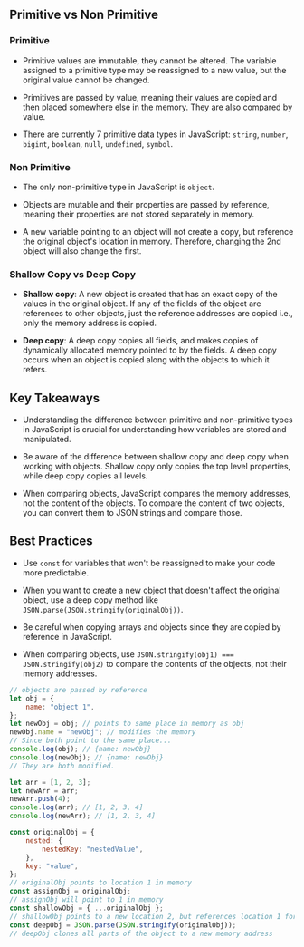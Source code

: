 ## Primitive vs Non Primitive

### Primitive

-   Primitive values are immutable, they cannot be altered. The variable assigned to a primitive type may be reassigned to a new value, but the original value cannot be changed.

-   Primitives are passed by value, meaning their values are copied and then placed somewhere else in the memory. They are also compared by value.

-   There are currently 7 primitive data types in JavaScript: `string`, `number`, `bigint`, `boolean`, `null`, `undefined`, `symbol`.

### Non Primitive

-   The only non-primitive type in JavaScript is `object`.

-   Objects are mutable and their properties are passed by reference, meaning their properties are not stored separately in memory.

-   A new variable pointing to an object will not create a copy, but reference the original object's location in memory. Therefore, changing the 2nd object will also change the first.

### Shallow Copy vs Deep Copy

-   **Shallow copy**: A new object is created that has an exact copy of the values in the original object. If any of the fields of the object are references to other objects, just the reference addresses are copied i.e., only the memory address is copied.

-   **Deep copy**: A deep copy copies all fields, and makes copies of dynamically allocated memory pointed to by the fields. A deep copy occurs when an object is copied along with the objects to which it refers.

## Key Takeaways

-   Understanding the difference between primitive and non-primitive types in JavaScript is crucial for understanding how variables are stored and manipulated.

-   Be aware of the difference between shallow copy and deep copy when working with objects. Shallow copy only copies the top level properties, while deep copy copies all levels.

-   When comparing objects, JavaScript compares the memory addresses, not the content of the objects. To compare the content of two objects, you can convert them to JSON strings and compare those.

## Best Practices

-   Use `const` for variables that won't be reassigned to make your code more predictable.

-   When you want to create a new object that doesn't affect the original object, use a deep copy method like `JSON.parse(JSON.stringify(originalObj))`.

-   Be careful when copying arrays and objects since they are copied by reference in JavaScript.

-   When comparing objects, use `JSON.stringify(obj1) === JSON.stringify(obj2)` to compare the contents of the objects, not their memory addresses.

```js
// objects are passed by reference
let obj = {
	name: "object 1",
};
let newObj = obj; // points to same place in memory as obj
newObj.name = "newObj"; // modifies the memory
// Since both point to the same place...
console.log(obj); // {name: newObj}
console.log(newObj); // {name: newObj}
// They are both modified.

let arr = [1, 2, 3];
let newArr = arr;
newArr.push(4);
console.log(arr); // [1, 2, 3, 4]
console.log(newArr); // [1, 2, 3, 4]
```

```js
const originalObj = {
	nested: {
		nestedKey: "nestedValue",
	},
	key: "value",
};
// originalObj points to location 1 in memory
const assignObj = originalObj;
// assignObj will point to 1 in memory
const shallowObj = { ...originalObj };
// shallowObj points to a new location 2, but references location 1 for the nested object
const deepObj = JSON.parse(JSON.stringify(originalObj));
// deepObj clones all parts of the object to a new memory address
```
